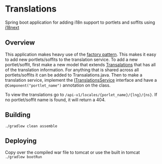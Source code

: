 # Translations
Spring boot application for adding i18n support to portlets and soffits using [i18next](https://www.i18next.com/)

## Overview
This application makes heavy use of the [factory pattern](https://www.tutorialspoint.com/design_pattern/factory_pattern.htm). This makes it easy to add new portlets/soffits to the translation service. To add a new portlet/soffit, first make a new model that extends [Transalations](src/main/java/edu/oakland/translations/models/Translations.java) that has all of the translation information. For anything that is shared across all portlets/soffits it can be added to Transalations.java. Then to make a translation service, implement the [ITranslationsService](src/main/java/edu/oakland/translations/services/ITranslationsService.java) interface and have a `@Component("portlet_name")` annotation on the class.

To view the translations go to `/api-v1/locales/{porlet_name}/{lng}/{ns}`. If no portlet/soffit name is found, it will return a 404.

## Building
`./gradlew clean assemble`

## Deploying
Copy over the compiled war file to tomcat or use the built in tomcat `./gradlew bootRun`
